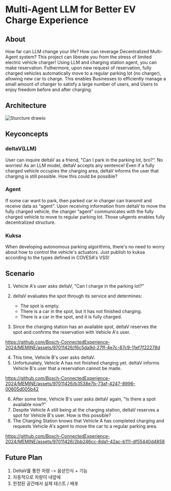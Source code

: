 # Multi-Agent LLM for Better EV Charge Experience

## About
How far can LLM change your life? How can reverage Decentralized Multi-Agent system?
This project can liberate you from the stress of limited electric vehicle charger! Using LLM and charging station agent, you can make reservation. Futhermore, upon new request of reservation, fully charged vehicles automatically move to a regular parking lot (no charger), allowing new car to charge.
This enables Businesses to efficiently manage a small amount of charger to satisfy a large number of users, and Users to enjoy freedom before and after charging.

## Architecture
![Sturcture drawio](https://github.com/Bosch-ConnectedExperience-2024/MEMINE/assets/97211801/c1989442-4d75-46c4-9c69-880f1068c9ab)

## Keyconcepts
### **deltaV(LLM)**
  
User can inquire deltaV as a friend, "Can I park in the parking lot, bro?”. No worries! 
As an LLM model, deltaV accepts any sentence! 
Even if a fully charged vehicle occupies the charging area, deltaV informs the user that charging is still possible. 
How this could be possible?

### **Agent**

If some car want to park, then parked car in charger can transmit and receive data as “agent”. Upon receiving information from deltaV to move the fully charged vehicle, the charger “agent” communicates with the fully charged vehicle to move to regular parking lot. Those uAgents enables fully decentralized structure.

### **Kuksa**

When developing autonomous parking algorithms, there's no need to worry about how to control the vehicle's actuators. 
Just publish to kuksa according to the types defined in COVESA's VSS!

## Scenario

1. Vehicle A's user asks deltaV, "Can I charge in the parking lot?"

2. deltaV evaluates the spot through its service and determines:

    * The spot is empty.
    * There is a car in the spot, but it has not finished charging.
    * There is a car in the spot, and it is fully charged.

3. Since the charging station has an available spot, deltaV reserves the spot and confirms the reservation with Vehicle A's user.



https://github.com/Bosch-ConnectedExperience-2024/MEMINE/assets/97011426/f6c5da9d-27ff-4e7c-87c9-11ef7f22278d


4. This time, Vehicle B's user asks deltaV.
5. Unfortunately, Vehicle A has not finished charging yet. deltaV informs Vehicle B's user that a reservation cannot be made.

https://github.com/Bosch-ConnectedExperience-2024/MEMINE/assets/97011426/b3538e7b-73af-4247-8996-00605d005b42



6. After some time, Vehicle B's user asks deltaV again, "Is there a spot available now?"
7. Despite Vehicle A still being at the charging station, deltaV reserves a spot for Vehicle B's user. How is this possible?
8. The Charging Station knows that Vehicle A has completed charging and requests Vehicle A's agent to move the car to a regular parking area.



https://github.com/Bosch-ConnectedExperience-2024/MEMINE/assets/97011426/2bb246cc-8da1-42ac-b111-df55440d4858


## Future Plan
1. DeltaV를 통한 차량 -> 음섣인식 + 기능
3. 자동적으로 차량이 내앞에
4. 한정된 공간에서 실제 테스트 / 배포
